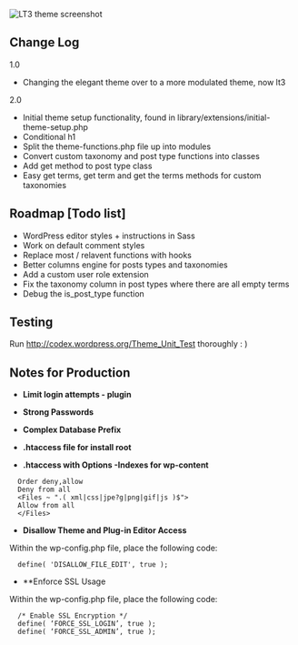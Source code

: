 ![LT3 theme screenshot]( https://raw.github.com/beaucharman/lt3/master/screenshot.png "A slightly powerfull, intelligent and simple WordPress theme." )
## Change Log
1.0
- Changing the elegant theme over to a more modulated theme, now lt3

2.0
- Initial theme setup functionality, found in library/extensions/initial-theme-setup.php
- Conditional h1
- Split the theme-functions.php file up into modules
- Convert custom taxonomy and post type functions into classes
- Add get method to post type class
- Easy get terms, get term and get the terms methods for custom taxonomies

## Roadmap [Todo list]
- WordPress editor styles + instructions in Sass
- Work on default comment styles
- Replace most / relavent functions with hooks
- Better columns engine for posts types and taxonomies
- Add a custom user role extension
- Fix the taxonomy column in post types where there are all empty terms
- Debug the is_post_type function

## Testing
Run http://codex.wordpress.org/Theme_Unit_Test thoroughly : )

## Notes for Production

- **Limit login attempts - plugin**

- **Strong Passwords**

- **Complex Database Prefix**

- **.htaccess file for install root**

- **.htaccess with Options -Indexes for wp-content**

```
  Order deny,allow
  Deny from all
  <Files ~ ".( xml|css|jpe?g|png|gif|js )$">
  Allow from all
  </Files>
```
- **Disallow Theme and Plug-in Editor Access**

Within the wp-config.php file, place the following code:

```
  define( 'DISALLOW_FILE_EDIT', true );
```

- **Enforce SSL Usage

Within the wp-config.php file, place the following code:

```
  /* Enable SSL Encryption */
  define( ‘FORCE_SSL_LOGIN’, true );
  define( ‘FORCE_SSL_ADMIN’, true );
```
